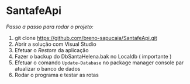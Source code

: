 # SantafeApi
_*Passo a passo para rodar o projeto:*_ 
1. git clone https://github.com/breno-sapucaia/SantafeApi.git
2. Abrir a solução com Visual Studio
3. Efetuar o *Restore* da aplicação
4. Fazer o backup do DbSantaHelena.bak no Localdb ( importante )
5. Efetuar o comando `Update-Database` no package manager console par atualizar o banco de dados
6. Rodar o programa e testar as rotas
